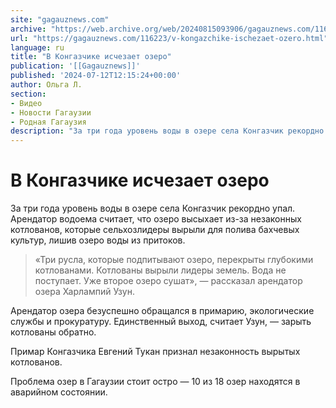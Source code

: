 ```yaml
---
site: "gagauznews.com"
archive: "https://web.archive.org/web/20240815093906/gagauznews.com/116223/v-kongazchike-ischezaet-ozero.html"
url: "https://gagauznews.com/116223/v-kongazchike-ischezaet-ozero.html"
language: ru
title: "В Конгазчике исчезает озеро"
publication: '[[Gagauznews]]'
published: '2024-07-12T12:15:24+00:00'
author: Ольга Л.
section:
- Видео
- Новости Гагаузии
- Родная Гагаузия
description: "За три года уровень воды в озере села Конгазчик рекордно упал. Арендатор водоема считает, что озеро высыхает из-за незаконных котлованов, которые сельхозлидеры вырыли для полива бахчевых культур, лишив озеро воды из притоков. «Три русла, которые подпитывают озеро, перекрыты глубокими котлованами. Котлованы вырыли лидеры земель. Вода не поступает. Уже второе озеро сушат», — рассказал арендатор озера Харлампий Узун. Арендатор озера безуспешно обращался в примарию, экологические службы и прокуратуру. Единственный выход, считает Узун, — зарыть котлованы обратно. Примар Конгазчика Евгений Тукан признал незаконность вырытых котлованов. Проблема озер в Гагаузии стоит остро — 10 из 18 озер находятся в аварийном состоянии."
---
```


# В Конгазчике исчезает озеро

За три года уровень воды в озере села Конгазчик рекордно упал. Арендатор водоема считает, что озеро высыхает из-за незаконных котлованов, которые сельхозлидеры вырыли для полива бахчевых культур, лишив озеро воды из притоков.

> «Три русла, которые подпитывают озеро, перекрыты глубокими котлованами. Котлованы вырыли лидеры земель. Вода не поступает. Уже второе озеро сушат», — рассказал арендатор озера Харлампий Узун.

Арендатор озера безуспешно обращался в примарию, экологические службы и прокуратуру. Единственный выход, считает Узун, — зарыть котлованы обратно.

Примар Конгазчика Евгений Тукан признал незаконность вырытых котлованов.

Проблема озер в Гагаузии стоит остро — 10 из 18 озер находятся в аварийном состоянии.